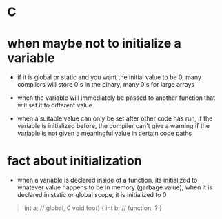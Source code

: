 # C 

# when maybe not to initialize a variable

- if it is global or static and you want the initial value 
  to be 0, many compilers will store 0's in the binary, 
  many 0's for large arrays 

- when the variable will immediately be passed to another 
  function that will set it to different value 

- when a suitable value can only be set after other code 
  has run, if the variable is initialized before, the 
  compiler can't give a warning if the variable is not given
  a meaningful value in certain code paths 

# fact about initialization

- when a variable is declared inside of a function, its 
  initialized to whatever value happens to be in memory
  (garbage value), when it is declared in static or global 
  scope, it is initialized to 0

> int a; // global, 0
> void foo() {
> int b; // function, ?
> }
